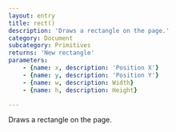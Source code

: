 ```yaml
---
layout: entry
title: rect()
description: 'Draws a rectangle on the page.'
category: Document
subcategory: Primitives
returns: 'New rectangle'
parameters:
    - {name: x, description: 'Position X'}
    - {name: y, description: 'Position Y'}
    - {name: w, description: Width}
    - {name: h, description: Height}

---
```

Draws a rectangle on the page.